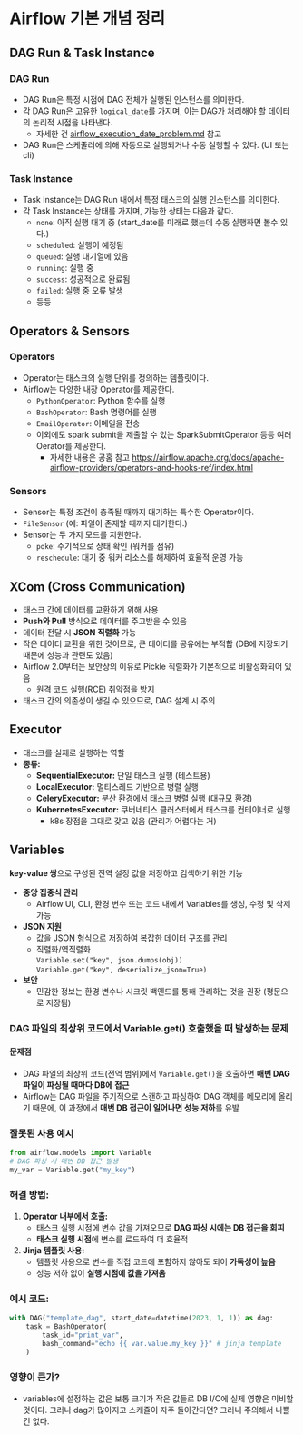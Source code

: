 # Airflow 기본 개념 정리

## DAG Run & Task Instance

### DAG Run
- DAG Run은 특정 시점에 DAG 전체가 실행된 인스턴스를 의미한다.
- 각 DAG Run은 고유한 `logical_date`를 가지며, 이는 DAG가 처리해야 할 데이터의 논리적 시점을 나타낸다. 
  - 자세한 건 [airflow_execution_date_problem.md](airflow_execution_date_problem.md) 참고
- DAG Run은 스케줄러에 의해 자동으로 실행되거나 수동 실행할 수 있다. (UI 또는 cli)

### Task Instance
- Task Instance는 DAG Run 내에서 특정 태스크의 실행 인스턴스를 의미한다.
- 각 Task Instance는 상태를 가지며, 가능한 상태는 다음과 같다.
  - `none`: 아직 실행 대기 중 (start_date를 미래로 했는데 수동 실행하면 볼수 있다.)
  - `scheduled`: 실행이 예정됨
  - `queued`: 실행 대기열에 있음
  - `running`: 실행 중
  - `success`: 성공적으로 완료됨
  - `failed`: 실행 중 오류 발생
  - 등등
  
## Operators & Sensors

### Operators
- Operator는 태스크의 실행 단위를 정의하는 템플릿이다.
- Airflow는 다양한 내장 Operator를 제공한다.
  - `PythonOperator`: Python 함수를 실행
  - `BashOperator`: Bash 명령어를 실행
  - `EmailOperator`: 이메일을 전송
  - 이외에도 spark submit을 제출할 수 있는 SparkSubmitOperator 등등 여러 Oerator를 제공한다.
    - 자세한 내용은 공홈 참고 https://airflow.apache.org/docs/apache-airflow-providers/operators-and-hooks-ref/index.html

### Sensors
- Sensor는 특정 조건이 충족될 때까지 대기하는 특수한 Operator이다.
- `FileSensor` (예: 파일이 존재할 때까지 대기한다.)
- Sensor는 두 가지 모드를 지원한다.
  - `poke`: 주기적으로 상태 확인 (워커를 점유)
  - `reschedule`: 대기 중 워커 리소스를 해제하여 효율적 운영 가능 


## **XCom (Cross Communication)**  
- 태스크 간에 데이터를 교환하기 위해 사용 
- **Push와 Pull** 방식으로 데이터를 주고받을 수 있음 
- 데이터 전달 시 **JSON 직렬화** 가능
- 작은 데이터 교환을 위한 것이므로, 큰 데이터를 공유에는 부적합 (DB에 저장되기 때문에 성능과 관련도 있음)
- Airflow 2.0부터는 보안상의 이유로 Pickle 직렬화가 기본적으로 비활성화되어 있음
  - 원격 코드 실행(RCE) 취약점을 방지
- 태스크 간의 의존성이 생길 수 있으므로, DAG 설계 시 주의

## **Executor**  
- 태스크를 실제로 실행하는 역할  
- **종류:**  
  - **SequentialExecutor:** 단일 태스크 실행 (테스트용)  
  - **LocalExecutor:** 멀티스레드 기반으로 병렬 실행  
  - **CeleryExecutor:** 분산 환경에서 태스크 병렬 실행 (대규모 환경)  
  - **KubernetesExecutor:** 쿠버네티스 클러스터에서 태스크를 컨테이너로 실행 
    - k8s 장점을 그대로 갖고 있음 (관리가 어렵다는 거)
  
## **Variables**  
**key-value 쌍**으로 구성된 전역 설정 값을 저장하고 검색하기 위한 기능
- **중앙 집중식 관리**  
  - Airflow UI, CLI, 환경 변수 또는 코드 내에서 Variables를 생성, 수정 및 삭제 가능
- **JSON 지원**  
  - 값을 JSON 형식으로 저장하여 복잡한 데이터 구조를 관리  
  - 직렬화/역직렬화
    <br>`Variable.set("key", json.dumps(obj))`
    <br>`Variable.get("key", deserialize_json=True)`
- **보안**  
  - 민감한 정보는 환경 변수나 시크릿 백엔드를 통해 관리하는 것을 권장 (평문으로 저장됨)  
  
### **DAG 파일의 최상위 코드에서 Variable.get() 호출했을 때 발생하는 문제**  

#### **문제점**  
- DAG 파일의 최상위 코드(전역 범위)에서 `Variable.get()`을 호출하면 **매번 DAG 파일이 파싱될 때마다 DB에 접근**  
- Airflow는 DAG 파일을 주기적으로 스캔하고 파싱하여 DAG 객체를 메모리에 올리기 때문에, 이 과정에서 **매번 DB 접근이 일어나면 성능 저하**를 유발  

### **잘못된 사용 예시**  
```python
from airflow.models import Variable
# DAG 파싱 시 매번 DB 접근 발생
my_var = Variable.get("my_key")
```

### **해결 방법:**  

1. **Operator 내부에서 호출:**  
   - 태스크 실행 시점에 변수 값을 가져오므로 **DAG 파싱 시에는 DB 접근을 회피**
   - **태스크 실행 시점**에 변수를 로드하여 더 효율적
2. **Jinja 템플릿 사용:**   
   - 템플릿 사용으로 변수를 직접 코드에 포함하지 않아도 되어 **가독성이 높음** 
   - 성능 저하 없이 **실행 시점에 값을 가져옴**  

### **예시 코드:**  
```python
with DAG("template_dag", start_date=datetime(2023, 1, 1)) as dag:
    task = BashOperator(
        task_id="print_var",
        bash_command="echo {{ var.value.my_key }}" # jinja template
    )
```

### 영향이 큰가?
- variables에 설정하는 값은 보통 크기가 작은 값들로 DB I/O에 실제 영향은 미비할 것이다. 
그러나 dag가 많아지고 스케쥴이 자주 돌아간다면? 그러니 주의해서 나쁠건 없다. 